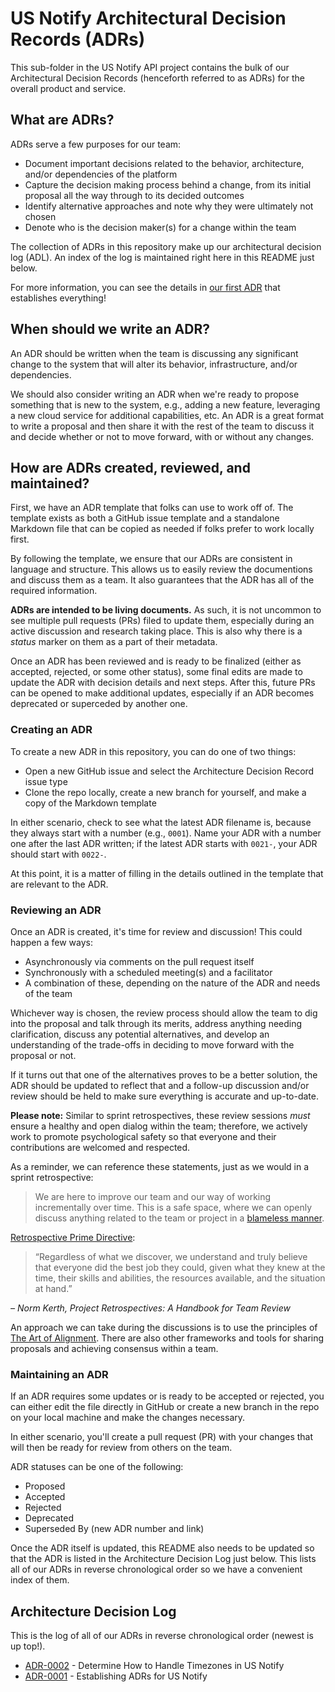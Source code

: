 # US Notify Architectural Decision Records (ADRs)

This sub-folder in the US Notify API project contains the bulk of our
Architectural Decision Records (henceforth referred to as ADRs) for the overall
product and service.


## What are ADRs?

ADRs serve a few purposes for our team:

- Document important decisions related to the behavior, architecture, and/or
  dependencies of the platform
- Capture the decision making process behind a change, from its initial proposal
  all the way through to its decided outcomes
- Identify alternative approaches and note why they were ultimately not chosen
- Denote who is the decision maker(s) for a change within the team

The collection of ADRs in this repository make up our architectural decision log
(ADL).  An index of the log is maintained right here in this README just below.

For more information, you can see the details in
[our first ADR](./0001-establishing-adrs-for-us-notify.md) that establishes
everything!


## When should we write an ADR?

An ADR should be written when the team is discussing any significant change to
the system that will alter its behavior, infrastructure, and/or dependencies.

We should also consider writing an ADR when we're ready to propose something
that is new to the system, e.g., adding a new feature, leveraging a new cloud
service for additional capabilities, etc.  An ADR is a great format to write a
proposal and then share it with the rest of the team to discuss it and decide
whether or not to move forward, with or without any changes.


## How are ADRs created, reviewed, and maintained?

First, we have an ADR template that folks can use to work off of.  The template
exists as both a GitHub issue template and a standalone Markdown file that can
be copied as needed if folks prefer to work locally first.

By following the template, we ensure that our ADRs are consistent in language
and structure.  This allows us to easily review the documentions and discuss
them as a team.  It also guarantees that the ADR has all of the required
information.

**ADRs are intended to be living documents.**  As such, it is not uncommon to
see multiple pull requests (PRs) filed to update them, especially during an
active discussion and research taking place.  This is also why there is a
*status* marker on them as a part of their metadata.

Once an ADR has been reviewed and is ready to be finalized (either as accepted,
rejected, or some other status), some final edits are made to update the ADR
with decision details and next steps.  After this, future PRs can be opened to
make additional updates, especially if an ADR becomes deprecated or superceded
by another one.


### Creating an ADR

To create a new ADR in this repository, you can do one of two things:

- Open a new GitHub issue and select the Architecture Decision Record issue type
- Clone the repo locally, create a new branch for yourself, and make a copy of
  the Markdown template

In either scenario, check to see what the latest ADR filename is, because they
always start with a number (e.g., `0001`).  Name your ADR with a number one
after the last ADR written; if the latest ADR starts with `0021-`, your ADR
should start with `0022-`.

At this point, it is a matter of filling in the details outlined in the template
that are relevant to the ADR.


### Reviewing an ADR

Once an ADR is created, it's time for review and discussion!  This could happen
a few ways:

- Asynchronously via comments on the pull request itself
- Synchronously with a scheduled meeting(s) and a facilitator
- A combination of these, depending on the nature of the ADR and needs of the
  team

Whichever way is chosen, the review process should allow the team to dig into
the proposal and talk through its merits, address anything needing
clarification, discuss any potential alternatives, and develop an understanding
of the trade-offs in deciding to move forward with the proposal or not.

If it turns out that one of the alternatives proves to be a better solution, the
ADR should be updated to reflect that and a follow-up discussion and/or review
should be held to make sure everything is accurate and up-to-date.

**Please note:** Similar to sprint retrospectives, these review sessions *must*
ensure a healthy and open dialog within the team; therefore, we actively work
to promote psychological safety so that everyone and their contributions are
welcomed and respected.

As a reminder, we can reference these statements, just as we would in a sprint
retrospective:

>We are here to improve our team and our way of working incrementally over time.
>This is a safe space, where we can openly discuss anything related to the team
>or project in a [blameless manner](https://opensource.com/article/19/4/psychology-behind-blameless-retrospective).

[Retrospective Prime Directive](https://retrospectivewiki.org/index.php?title=The_Prime_Directive):

>“Regardless of what we discover, we understand and truly believe that everyone
>did the best job they could, given what they knew at the time, their skills and
>abilities, the resources available, and the situation at hand.”

*– Norm Kerth, Project Retrospectives:  A Handbook for Team Review*

An approach we can take during the discussions is to use the principles of
[The Art of Alignment](https://drive.google.com/file/d/1pPIzJG1kcnudR1HjZiB5UZgwYJ1dyetS/view?usp=share_link).
There are also other frameworks and tools for sharing proposals and achieving
consensus within a team.


### Maintaining an ADR

If an ADR requires some updates or is ready to be accepted or rejected, you can
either edit the file directly in GitHub or create a new branch in the repo on
your local machine and make the changes necessary.

In either scenario, you'll create a pull request (PR) with your changes that
will then be ready for review from others on the team.

ADR statuses can be one of the following:

- Proposed
- Accepted
- Rejected
- Deprecated
- Superseded By (new ADR number and link)

Once the ADR itself is updated, this README also needs to be updated so that the
ADR is listed in the Architecture Decision Log just below.  This lists all of
our ADRs in reverse chronological order so we have a convenient index of them.


## Architecture Decision Log

This is the log of all of our ADRs in reverse chronological order (newest is up
top!).

- [ADR-0002](./0002-how-to-handle-timezones.md) - Determine How to Handle Timezones in US Notify
- [ADR-0001](./0001-establishing-adrs-for-us-notify.md) - Establishing ADRs for US Notify

